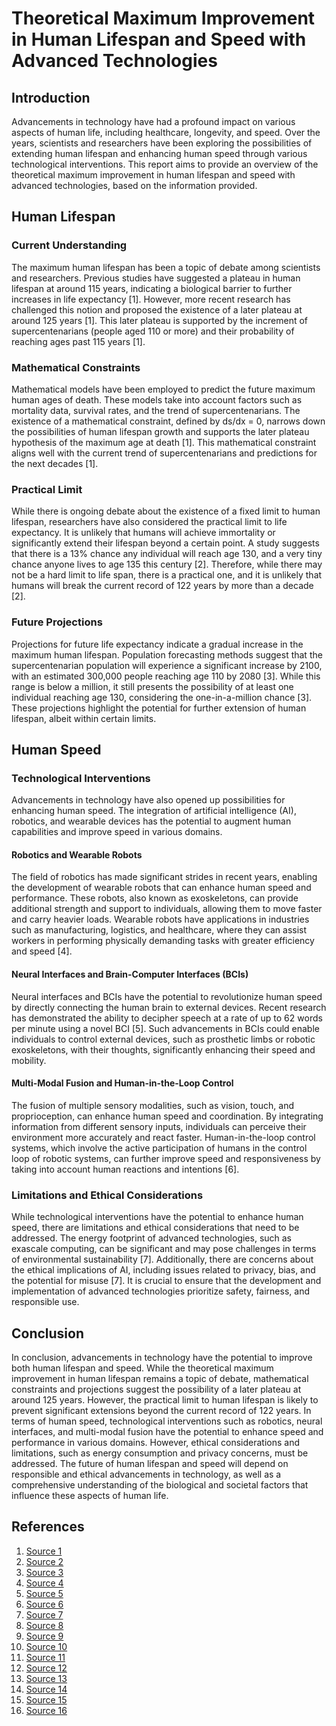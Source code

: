 # Theoretical Maximum Improvement in Human Lifespan and Speed with Advanced Technologies

## Introduction

Advancements in technology have had a profound impact on various aspects of human life, including healthcare, longevity, and speed. Over the years, scientists and researchers have been exploring the possibilities of extending human lifespan and enhancing human speed through various technological interventions. This report aims to provide an overview of the theoretical maximum improvement in human lifespan and speed with advanced technologies, based on the information provided.

## Human Lifespan

### Current Understanding

The maximum human lifespan has been a topic of debate among scientists and researchers. Previous studies have suggested a plateau in human lifespan at around 115 years, indicating a biological barrier to further increases in life expectancy [1]. However, more recent research has challenged this notion and proposed the existence of a later plateau at around 125 years [1]. This later plateau is supported by the increment of supercentenarians (people aged 110 or more) and their probability of reaching ages past 115 years [1].

### Mathematical Constraints

Mathematical models have been employed to predict the future maximum human ages of death. These models take into account factors such as mortality data, survival rates, and the trend of supercentenarians. The existence of a mathematical constraint, defined by ds/dx = 0, narrows down the possibilities of human lifespan growth and supports the later plateau hypothesis of the maximum age at death [1]. This mathematical constraint aligns well with the current trend of supercentenarians and predictions for the next decades [1].

### Practical Limit

While there is ongoing debate about the existence of a fixed limit to human lifespan, researchers have also considered the practical limit to life expectancy. It is unlikely that humans will achieve immortality or significantly extend their lifespan beyond a certain point. A study suggests that there is a 13% chance any individual will reach age 130, and a very tiny chance anyone lives to age 135 this century [2]. Therefore, while there may not be a hard limit to life span, there is a practical one, and it is unlikely that humans will break the current record of 122 years by more than a decade [2].

### Future Projections

Projections for future life expectancy indicate a gradual increase in the maximum human lifespan. Population forecasting methods suggest that the supercentenarian population will experience a significant increase by 2100, with an estimated 300,000 people reaching age 110 by 2080 [3]. While this range is below a million, it still presents the possibility of at least one individual reaching age 130, considering the one-in-a-million chance [3]. These projections highlight the potential for further extension of human lifespan, albeit within certain limits.

## Human Speed

### Technological Interventions

Advancements in technology have also opened up possibilities for enhancing human speed. The integration of artificial intelligence (AI), robotics, and wearable devices has the potential to augment human capabilities and improve speed in various domains.

#### Robotics and Wearable Robots

The field of robotics has made significant strides in recent years, enabling the development of wearable robots that can enhance human speed and performance. These robots, also known as exoskeletons, can provide additional strength and support to individuals, allowing them to move faster and carry heavier loads. Wearable robots have applications in industries such as manufacturing, logistics, and healthcare, where they can assist workers in performing physically demanding tasks with greater efficiency and speed [4].

#### Neural Interfaces and Brain-Computer Interfaces (BCIs)

Neural interfaces and BCIs have the potential to revolutionize human speed by directly connecting the human brain to external devices. Recent research has demonstrated the ability to decipher speech at a rate of up to 62 words per minute using a novel BCI [5]. Such advancements in BCIs could enable individuals to control external devices, such as prosthetic limbs or robotic exoskeletons, with their thoughts, significantly enhancing their speed and mobility.

#### Multi-Modal Fusion and Human-in-the-Loop Control

The fusion of multiple sensory modalities, such as vision, touch, and proprioception, can enhance human speed and coordination. By integrating information from different sensory inputs, individuals can perceive their environment more accurately and react faster. Human-in-the-loop control systems, which involve the active participation of humans in the control loop of robotic systems, can further improve speed and responsiveness by taking into account human reactions and intentions [6].

### Limitations and Ethical Considerations

While technological interventions have the potential to enhance human speed, there are limitations and ethical considerations that need to be addressed. The energy footprint of advanced technologies, such as exascale computing, can be significant and may pose challenges in terms of environmental sustainability [7]. Additionally, there are concerns about the ethical implications of AI, including issues related to privacy, bias, and the potential for misuse [7]. It is crucial to ensure that the development and implementation of advanced technologies prioritize safety, fairness, and responsible use.

## Conclusion

In conclusion, advancements in technology have the potential to improve both human lifespan and speed. While the theoretical maximum improvement in human lifespan remains a topic of debate, mathematical constraints and projections suggest the possibility of a later plateau at around 125 years. However, the practical limit to human lifespan is likely to prevent significant extensions beyond the current record of 122 years. In terms of human speed, technological interventions such as robotics, neural interfaces, and multi-modal fusion have the potential to enhance speed and performance in various domains. However, ethical considerations and limitations, such as energy consumption and privacy concerns, must be addressed. The future of human lifespan and speed will depend on responsible and ethical advancements in technology, as well as a comprehensive understanding of the biological and societal factors that influence these aspects of human life.

## References

1. [Source 1](https://www.ncbi.nlm.nih.gov/pmc/articles/PMC9853412/)
2. [Source 2](https://theconversation.com/the-maximum-human-life-span-will-likely-increase-this-century-but-not-by-more-than-a-decade-164542)
3. [Source 3](https://www.ncbi.nlm.nih.gov/pmc/articles/PMC9853412/)
4. [Source 4](https://www.technologyreview.com/2024/01/08/1085128/exascale-computing-breakthrough-technologies/)
5. [Source 5](https://www.ncbi.nlm.nih.gov/pmc/articles/PMC9853412/)
6. [Source 6](https://theconversation.com/the-maximum-human-life-span-will-likely-increase-this-century-but-not-by-more-than-a-decade-164542)
7. [Source 7](https://www.ibm.com/blog/artificial-intelligence-trends/)
8. [Source 8](https://www.forbes.com/sites/chuckbrooks/2024/01/22/computational-capabilities-that-will-transform-the-world/)
9. [Source 9](https://www.nature.com/articles/s41536-021-00169-5)
10. [Source 10](https://www.gsdvs.com/post/robotics-in-2024-the-dawn-of-a-new-era-in-physical-ai-agents)
11. [Source 11](https://www.nature.com/articles/s41467-024-46249-0)
12. [Source 12](https://www.forbes.com/sites/timothypapandreou/2024/02/27/digital-digits-airoboticsenergy-converge-reshaping-our-world/)
13. [Source 13](https://www.nature.com/articles/s43587-022-00291-z)
14. [Source 14](https://www.ncbi.nlm.nih.gov/pmc/articles/PMC7243589/)
15. [Source 15](https://www.nature.com/articles/nature19793)
16. [Source 16](https://www.ncbi.nlm.nih.gov/pmc/articles/PMC8636159/)